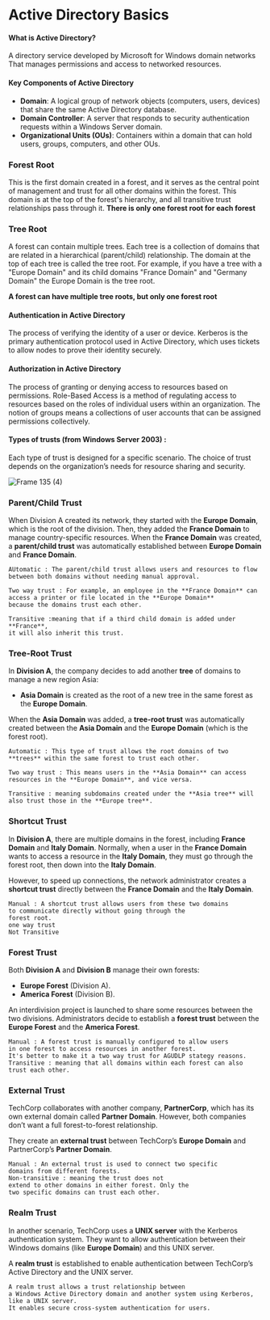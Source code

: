 # Active Directory Basics

#### What is Active Directory?
A directory service developed by Microsoft for Windows domain networks That manages permissions and access to networked resources.
  
#### Key Components of Active Directory
- **Domain**: A logical group of network objects (computers, users, devices) that share the same Active Directory database.
- **Domain Controller**: A server that responds to security authentication requests within a Windows Server domain.
- **Organizational Units (OUs)**: Containers within a domain that can hold users, groups, computers, and other OUs.

### Forest Root
This is the first domain created in a forest, and it serves as the central point of management and trust for all other domains within the forest. This domain is at the top of the forest's hierarchy, and all transitive trust relationships pass through it. **There is only one forest root for each forest**

### Tree Root
A forest can contain multiple trees. Each tree is a collection of domains that are related in a hierarchical (parent/child) relationship. The domain at the top of each tree is called the tree root. For example, if you have a tree with a "Europe Domain" and its child domains "France Domain" and "Germany Domain" the Europe Domain is the tree root.

**A forest can have multiple tree roots, but only one forest root**

#### Authentication in Active Directory
The process of verifying the identity of a user or device.
Kerberos is the primary authentication protocol used in Active Directory, which uses tickets to allow nodes to prove their identity securely.

#### Authorization in Active Directory
The process of granting or denying access to resources based on permissions.
Role-Based Access is a method of regulating access to resources based on the roles of individual users within an organization.
The notion of groups means a collections of user accounts that can be assigned permissions collectively.




#### Types of trusts (from Windows Server 2003) :

Each type of trust is designed for a specific scenario.
The choice of trust depends on the organization’s needs for resource sharing and security.

![Frame 135 (4)](https://github.com/user-attachments/assets/8b1e3ccb-c653-44df-9afd-d2247be366d5)

### Parent/Child Trust
When Division A created its network, they started with the **Europe Domain**, which is the root of the division. Then, they added the **France Domain** to manage country-specific resources. When the **France Domain** was created, a **parent/child trust** was automatically established between **Europe Domain** and **France Domain**.


    AUtomatic : The parent/child trust allows users and resources to flow 
    between both domains without needing manual approval. 
    
    Two way trust : For example, an employee in the **France Domain** can 
    access a printer or file located in the **Europe Domain** 
    because the domains trust each other. 
    
    Transitive :meaning that if a third child domain is added under **France**, 
    it will also inherit this trust.





### Tree-Root Trust
In **Division A**, the company decides to add another **tree** of domains to manage a new region Asia:
- **Asia Domain** is created as the root of a new tree in the same forest as the **Europe Domain**.

When the **Asia Domain** was added, a **tree-root trust** was automatically created between the **Asia Domain** and the **Europe Domain** (which is the forest root).


    Automatic : This type of trust allows the root domains of two 
    **trees** within the same forest to trust each other. 
    
    Two way trust : This means users in the **Asia Domain** can access 
    resources in the **Europe Domain**, and vice versa. 
    
    Transitive : meaning subdomains created under the **Asia tree** will 
    also trust those in the **Europe tree**.





### Shortcut Trust
In **Division A**, there are multiple domains in the forest, including **France Domain** and **Italy Domain**. Normally, when a user in the **France Domain** wants to access a resource in the **Italy Domain**, they must go through the forest root, then down into the **Italy Domain**.

However, to speed up connections, the network administrator creates a **shortcut trust** directly between the **France Domain** and the **Italy Domain**.


    Manual : A shortcut trust allows users from these two domains 
    to communicate directly without going through the 
    forest root.
    one way trust 
    Not Transitive 
    
### Forest Trust
Both **Division A** and **Division B** manage their own forests:
- **Europe Forest** (Division A).
- **America Forest** (Division B).

An interdivision project is launched to share some resources between the two divisions. Administrators decide to establish a **forest trust** between the **Europe Forest** and the **America Forest**.


    Manual : A forest trust is manually configured to allow users 
    in one forest to access resources in another forest. 
    It's better to make it a two way trust for AGUDLP stategy reasons.
    Transitive : meaning that all domains within each forest can also 
    trust each other.




### External Trust
TechCorp collaborates with another company, **PartnerCorp**, which has its own external domain called **Partner Domain**. However, both companies don’t want a full forest-to-forest relationship.

They create an **external trust** between TechCorp’s **Europe Domain** and PartnerCorp’s **Partner Domain**.


    Manual : An external trust is used to connect two specific 
    domains from different forests. 
    Non-transitive : meaning the trust does not 
    extend to other domains in either forest. Only the 
    two specific domains can trust each other.


### Realm Trust

In another scenario, TechCorp uses a **UNIX server** with the Kerberos authentication system. They want to allow authentication between their Windows domains (like **Europe Domain**) and this UNIX server.

A **realm trust** is established to enable authentication between TechCorp’s Active Directory and the UNIX server.


    A realm trust allows a trust relationship between 
    a Windows Active Directory domain and another system using Kerberos, 
    like a UNIX server. 
    It enables secure cross-system authentication for users.




